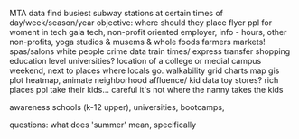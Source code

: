 MTA data
  find busiest subway stations
  at certain times of day/week/season/year
objective: where should they place flyer ppl for woment in tech gala
  tech, non-profit oriented
employer, info  - hours, 
other non-profits, 
yoga studios & musems & whole foods 
farmers markets! 
spas/salons
white people
crime data
train times/ express transfer
shopping
education level
universities? location of a college or medial campus
weekend, next to places where locals go. 
walkability
grid charts
map gis plot
heatmap, animate
neighborhood affluence/ kid data
toy stores? rich places ppl take their kids... careful it's not where the nanny takes the kids

awareness
  schools (k-12 upper), universities, bootcamps, 
  
  questions:
  what does 'summer' mean, specifically
